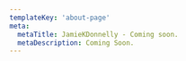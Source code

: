 ```yaml
---
templateKey: 'about-page'
meta:
  metaTitle: JamieKDonnelly - Coming soon.
  metaDescription: Coming Soon.
---
```


